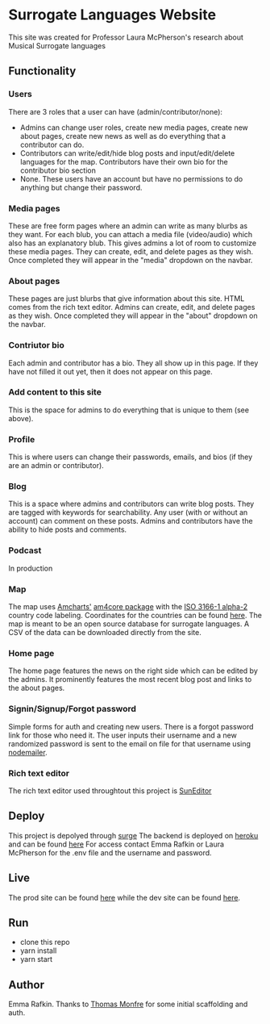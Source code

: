# Surrogate Languages Website
This site was created for Professor Laura McPherson's research about Musical Surrogate languages

## Functionality
### Users
There are 3 roles that a user can have (admin/contributor/none):
- Admins can change user roles, create new media pages, create new about pages, create new news as well as do everything that a contributor can do.
- Contributors can write/edit/hide blog posts and input/edit/delete languages for the map. Contributors have their own bio for the contributor bio section
- None. These users have an account but have no permissions to do anything but change their password.

### Media pages
These are free form pages where an admin can write as many blurbs as they want. For each blub, you can attach a media file (video/audio) which also has an explanatory blub. This gives admins a lot of room to customize these media pages. They can create, edit, and delete pages as they wish. Once completed they will appear in the "media" dropdown on the navbar.

### About pages
These pages are just blurbs that give information about this site. HTML comes from the rich text editor. Admins can create, edit, and delete pages as they wish. Once completed they will appear in the "about" dropdown on the navbar.

### Contriutor bio
Each admin and contributor has a bio. They all show up in this page. If they have not filled it out yet, then it does not appear on this page.

### Add content to this site
This is the space for admins to do everything that is unique to them (see above).

### Profile
This is where users can change their passwords, emails, and bios (if they are an admin or contributor).

### Blog
This is a space where admins and contributors can write blog posts. They are tagged with keywords for searchability. Any user (with or without an account) can comment on these posts. Admins and contributors have the ability to hide posts and comments. 

### Podcast
In production

### Map
The map uses [Amcharts'](https://www.amcharts.com/) [am4core package](https://www.amcharts.com/docs/v4/chart-types/map/) with the [ISO 3166-1 alpha-2](https://en.wikipedia.org/wiki/ISO_3166-1_alpha-2) country code labeling. Coordinates for the countries can be found [here](https://drive.google.com/file/d/12moxdLpDxnMZufvkA3qZXvFjga3BkOh5/view).
The map is meant to be an open source database for surrogate languages. A CSV of the data can be downloaded directly from the site.

### Home page
The home page features the news on the right side which can be edited by the admins. It prominently features the most recent blog post and links to the about pages. 

### Signin/Signup/Forgot password
Simple forms for auth and creating new users. There is a forgot password link for those who need it. The user inputs their username and a new randomized password is sent to the email on file for that username using [nodemailer](https://nodemailer.com/about/).

### Rich text editor
The rich text editor used throughtout this project is [SunEditor](http://suneditor.com/sample/index.html)

## Deploy
This project is depolyed through [surge](https://surge.sh/)
The backend is deployed on [heroku](https://www.heroku.com/) and can be found [here](https://speech-surrogates-backend.herokuapp.com/)
For access contact Emma Rafkin or Laura McPherson for the .env file and the username and password.

## Live
The prod site can be found [here](http://speechsurrogates.org/) while the dev site can be found [here](http://speechsurrogates.surge.sh/).

## Run
- clone this repo
- yarn install
- yarn start

## Author
Emma Rafkin.
Thanks to [Thomas Monfre](https://github.com/tmonfre) for some initial scaffolding and auth.
